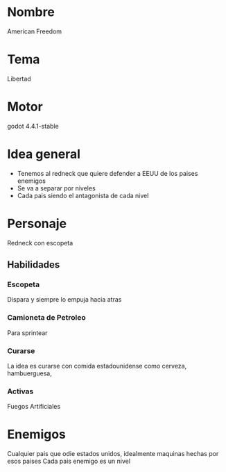 # Nombre
American Freedom

# Tema
Libertad

# Motor
godot 4.4.1-stable

# Idea general
- Tenemos al redneck que quiere defender a EEUU de los paises enemigos
- Se va a separar por niveles
- Cada pais siendo el antagonista de cada nivel

# Personaje
Redneck con escopeta
## Habilidades
### Escopeta 
Dispara y siempre lo empuja hacia atras

### Camioneta de Petroleo
Para sprintear

### Curarse
La idea es curarse con comida estadounidense como cerveza, hambuerguesa, 

### Activas
Fuegos Artificiales

# Enemigos
Cualquier pais que odie estados unidos, idealmente maquinas hechas por esos paises
Cada pais enemigo es un nivel
